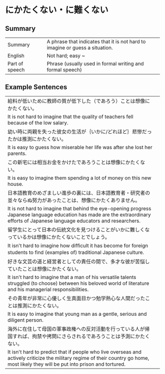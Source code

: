 # にかたくない・に難くない

## Summary

<table><tr>   <td>Summary<td>   <td>A phrase that indicates that it is not hard to imagine or guess a situation.</td><tr><tr>   <td>English<td>   <td>Not hard; easy ~</td><tr><tr>   <td>Part of speech<td>   <td>Phrase (usually used in formal writing and formal speech)</td><tr></table></table></table>

## Example Sentences

<table><tr><td>給料が低いために教師の質が低下した（であろう）ことは想像にかたくない。<td><tr><tr><td>It is not hard to imagine that the quality of teachers fell because of the low salary.<td><tr><tr><td>幼い時に両親を失った彼女の生活が｛いかに/どれほど｝悲惨だったかは推測にかたくない。<td><tr><tr><td>It is easy to guess how miserable her life was after she lost her parents.<td><tr><tr><td>この新宅には相当お金をかけたであろうことは想像にかたくない。<td><tr><tr><td>It is easy to imagine them spending a lot of money on this new house.<td><tr><tr><td>日本語教育のめざましい進歩の裏には、日本語教育者・研究者の並々ならぬ努力があったことは、想像にかたくありません。<td><tr><tr><td>It is not hard to imagine that behind the eye-opening progress Japanese language education has made are the extraordinary efforts of Japanese language educators and researchers.<td><tr><tr><td>留学生にとって日本の伝統文化を見つけることがいかに難しくなっているかは想像にかたくないことでしょう。<td><tr><tr><td>It isn't hard to imagine how difﬁcult it has become for foreign students to ﬁnd (examples of) traditional Japanese culture.<td><tr><tr><td>好きな文芸の道と経営者としての責任の間で、多才な彼が苦悩していたことは想像にかたくない。<td><tr><tr><td>It isn't hard to imagine that a man of his versatile talents struggled (to choose) between his beloved world of literature and his managerial responsibilities.<td><tr><tr><td>その青年が非常に心優しく生真面目かつ勉学熱心な人間だったことは推測にかたくない。<td><tr><tr><td>It is easy to imagine that young man as a gentle, serious and diligent person.<td><tr><tr><td>海外に在住して母国の軍事政権への反対活動を行っている人が帰国すれば、拘禁や拷問にさらされるであろうことは予測にかたくない。<td><tr><tr><td>It isn't hard to predict that if people who live overseas and actively criticize the military regime of their country go home, most likely they will be put into prison and tortured.<td><tr></table>

